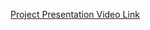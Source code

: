 [Project Presentation Video Link](https://faubox.rrze.uni-erlangen.de/getlink/fiLwi6J4kVmwWjX3TZw9zQ/made_presentation.mp4)